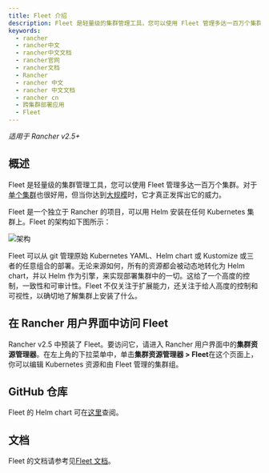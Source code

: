 ```yaml
---
title: Fleet 介绍
description: Fleet 是轻量级的集群管理工具，您可以使用 Fleet 管理多达一百万个集群。Fleet 是一个独立于 Rancher 的项目，可以用 Helm 安装在任何 Kubernetes 集群上。Fleet 可以从 git 管理原始 Kubernetes YAML、Helm chart 或 Kustomize 或三者的任意组合的部署。无论来源如何，所有的资源都会被动态地转化为 Helm chart，并以 Helm 作为引擎，来实现部署集群中的一切。这给了一个高度的控制，一致性和可审计性。Fleet 不仅关注于扩展能力，还关注于给人高度的控制和可视性，以确切地了解集群上安装了什么。
keywords:
  - rancher
  - rancher中文
  - rancher中文文档
  - rancher官网
  - rancher文档
  - Rancher
  - rancher 中文
  - rancher 中文文档
  - rancher cn
  - 跨集群部署应用
  - Fleet
---
```


_适用于 Rancher v2.5+_

## 概述

Fleet 是轻量级的集群管理工具，您可以使用 Fleet 管理多达一百万个集群。对于[单个集群](https://fleet.rancher.io/single-cluster-install/)也很好用，但当你达到[大规模](https://fleet.rancher.io/multi-cluster-install/)时，它才真正发挥出它的威力。

Fleet 是一个独立于 Rancher 的项目，可以用 Helm 安装在任何 Kubernetes 集群上。Fleet 的架构如下图所示：

![架构](/img/rancher/fleet-architecture.png)

Fleet 可以从 git 管理原始 Kubernetes YAML、Helm chart 或 Kustomize 或三者的任意组合的部署。无论来源如何，所有的资源都会被动态地转化为 Helm chart，并以 Helm 作为引擎，来实现部署集群中的一切。这给了一个高度的控制，一致性和可审计性。Fleet 不仅关注于扩展能力，还关注于给人高度的控制和可视性，以确切地了解集群上安装了什么。

## 在 Rancher 用户界面中访问 Fleet

Rancher v2.5 中预装了 Fleet。要访问它，请进入 Rancher 用户界面中的**集群资源管理器**。在左上角的下拉菜单中，单击**集群资源管理器 > Fleet**在这个页面上，你可以编辑 Kubernetes 资源和由 Fleet 管理的集群组。

## GitHub 仓库

Fleet 的 Helm chart 可在[这里](https://github.com/rancher/fleet/releases/latest)查阅。

## 文档

Fleet 的文档请参考见[Fleet 文档](https://fleet.rancher.io/)。
